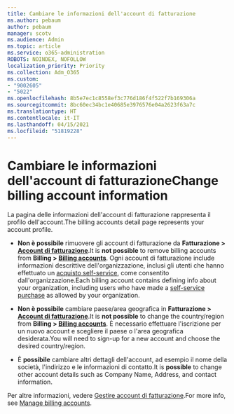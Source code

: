 ```yaml
---
title: Cambiare le informazioni dell'account di fatturazione
ms.author: pebaum
author: pebaum
manager: scotv
ms.audience: Admin
ms.topic: article
ms.service: o365-administration
ROBOTS: NOINDEX, NOFOLLOW
localization_priority: Priority
ms.collection: Adm_O365
ms.custom:
- "9002605"
- "5022"
ms.openlocfilehash: 8b5e7ec1c8558ef3c776d186f4f522f7b169306a
ms.sourcegitcommit: 8bc60ec34bc1e40685e3976576e04a2623f63a7c
ms.translationtype: HT
ms.contentlocale: it-IT
ms.lasthandoff: 04/15/2021
ms.locfileid: "51819228"
---
```

# <a name="change-billing-account-information"></a><span data-ttu-id="26608-102">Cambiare le informazioni dell'account di fatturazione</span><span class="sxs-lookup"><span data-stu-id="26608-102">Change billing account information</span></span>

<span data-ttu-id="26608-103">La pagina delle informazioni dell'account di fatturazione rappresenta il profilo dell'account.</span><span class="sxs-lookup"><span data-stu-id="26608-103">The billing accounts detail page represents your account profile.</span></span>

- <span data-ttu-id="26608-104">**Non è possibile** rimuovere gli account di fatturazione da **Fatturazione > [Account di fatturazione](https://go.microsoft.com/fwlink/p/?linkid=2084771)**.</span><span class="sxs-lookup"><span data-stu-id="26608-104">It is **not possible** to remove billing accounts from **Billing > [Billing accounts](https://go.microsoft.com/fwlink/p/?linkid=2084771)**.</span></span> <span data-ttu-id="26608-105">Ogni account di fatturazione include informazioni descrittive dell'organizzazione, inclusi gli utenti che hanno effettuato un [acquisto self-service](https://docs.microsoft.com/microsoft-365/commerce/subscriptions/manage-self-service-purchases-admins), come consentito dall'organizzazione.</span><span class="sxs-lookup"><span data-stu-id="26608-105">Each billing account contains defining info about your organization, including users who have made a [self-service purchase](https://docs.microsoft.com/microsoft-365/commerce/subscriptions/manage-self-service-purchases-admins) as allowed by your organization.</span></span> 

- <span data-ttu-id="26608-106">**Non è possibile** cambiare paese/area geografica in **Fatturazione > [Account di fatturazione](https://go.microsoft.com/fwlink/p/?linkid=2084771)**.</span><span class="sxs-lookup"><span data-stu-id="26608-106">It is **not possible** to change the country/region from **Billing > [Billing accounts](https://go.microsoft.com/fwlink/p/?linkid=2084771)**.</span></span> <span data-ttu-id="26608-107">È necessario effettuare l'iscrizione per un nuovo account e scegliere il paese o l'area geografica desiderata.</span><span class="sxs-lookup"><span data-stu-id="26608-107">You will need to sign-up for a new account and choose the desired country/region.</span></span> 

- <span data-ttu-id="26608-108">È **possibile** cambiare altri dettagli dell'account, ad esempio il nome della società, l'indirizzo e le informazioni di contatto.</span><span class="sxs-lookup"><span data-stu-id="26608-108">It is **possible** to change other account details such as Company Name, Address, and contact information.</span></span> 

<span data-ttu-id="26608-109">Per altre informazioni, vedere [Gestire account di fatturazione](https://docs.microsoft.com/microsoft-365/commerce/manage-billing-accounts).</span><span class="sxs-lookup"><span data-stu-id="26608-109">For more info, see [Manage billing accounts](https://docs.microsoft.com/microsoft-365/commerce/manage-billing-accounts).</span></span> 
